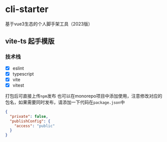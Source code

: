 # cli-starter

基于vue3生态的个人脚手架工具（2023版）

## vite-ts 起手模版

### 技术栈

- [x] eslint
- [x] typescript
- [x] vite
- [x] vitest

打包后可直接上传`npm`发布
也可以在monorepo项目中添加使用，注意修改对应的包名，如果需要同时发布，请添加一下代码在`package.json`中

```json
{
  "private": false,
  "publishConfig": {
    "access": "public"
  }
}
```
